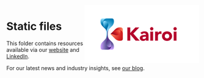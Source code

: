 <img src="https://github.com/KairoiAI/Branding/blob/main/Logo/Kairoi_Logo_Small.png?raw=true" alt="Kairoi logo" align="right">

# Static files

This folder contains resources available via our [website](https://kairoi.uk) and [LinkedIn](https://linkedin.com/company/kairoi).

For our latest news and industry insights, see [our blog](https://kairoi.uk/blog).
